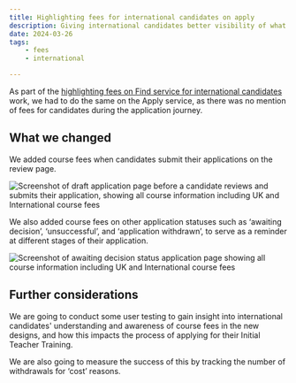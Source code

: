 ```yaml
---
title: Highlighting fees for international candidates on apply
description: Giving international candidates better visibility of what fees they would need to pay for the courses they are applying for.
date: 2024-03-26
tags:
    - fees
    - international

---
```


As part of the [highlighting fees on Find service for international candidates](/find-teacher-training/highlighting-fees-for-international-candidates) work, we had to do the same on the Apply service, as there was no mention of fees for candidates during the application journey.

## What we changed

We added course fees when candidates submit their applications on the review page.

![Screenshot of draft application page before a candidate reviews and submits their application, showing all course information including UK and International course fees](draft.jpg)

We also added course fees on other application statuses such as ‘awaiting decision’, ‘unsuccessful’, and ‘application withdrawn’, to serve as a reminder at different stages of their application.

![Screenshot of awaiting decision status application page showing all course information including UK and International course fees](awaiting-decision.jpg)

## Further considerations

We are going to conduct some user testing to gain insight into international candidates' understanding and awareness of course fees in the new designs, and how this impacts the process of applying for their Initial Teacher Training.

We are also going to measure the success of this by tracking the number of withdrawals for ‘cost’ reasons.
